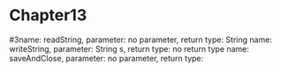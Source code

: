 # Chapter13
<p>#3name: readString, parameter: no parameter, return type: String
     name: writeString, parameter: String s, return type: no return type
     name: saveAndClose, parameter: no parameter, return type:


 
